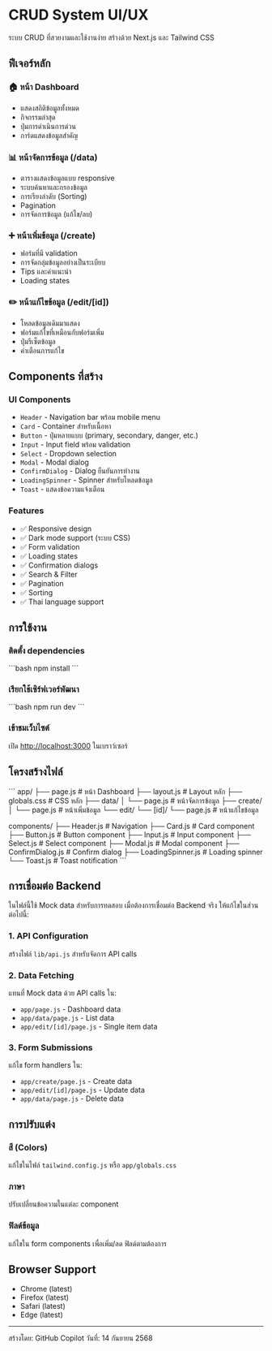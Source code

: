 # CRUD System UI/UX

ระบบ CRUD ที่สวยงามและใช้งานง่าย สร้างด้วย Next.js และ Tailwind CSS

## ฟีเจอร์หลัก

### 🏠 หน้า Dashboard
- แสดงสถิติข้อมูลทั้งหมด
- กิจกรรมล่าสุด
- ปุ่มการดำเนินการด่วน
- การ์ดแสดงข้อมูลสำคัญ

### 📊 หน้าจัดการข้อมูล (/data)
- ตารางแสดงข้อมูลแบบ responsive
- ระบบค้นหาและกรองข้อมูล
- การเรียงลำดับ (Sorting)
- Pagination
- การจัดการข้อมูล (แก้ไข/ลบ)

### ➕ หน้าเพิ่มข้อมูล (/create)
- ฟอร์มที่มี validation
- การจัดกลุ่มข้อมูลอย่างเป็นระเบียบ
- Tips และคำแนะนำ
- Loading states

### ✏️ หน้าแก้ไขข้อมูล (/edit/[id])
- โหลดข้อมูลเดิมมาแสดง
- ฟอร์มแก้ไขที่เหมือนกับฟอร์มเพิ่ม
- ปุ่มรีเซ็ตข้อมูล
- คำเตือนการแก้ไข

## Components ที่สร้าง

### UI Components
- `Header` - Navigation bar พร้อม mobile menu
- `Card` - Container สำหรับเนื้อหา
- `Button` - ปุ่มหลายแบบ (primary, secondary, danger, etc.)
- `Input` - Input field พร้อม validation
- `Select` - Dropdown selection
- `Modal` - Modal dialog
- `ConfirmDialog` - Dialog ยืนยันการทำงาน
- `LoadingSpinner` - Spinner สำหรับโหลดข้อมูล
- `Toast` - แสดงข้อความแจ้งเตือน

### Features
- ✅ Responsive design
- ✅ Dark mode support (ระบบ CSS)
- ✅ Form validation
- ✅ Loading states
- ✅ Confirmation dialogs
- ✅ Search & Filter
- ✅ Pagination
- ✅ Sorting
- ✅ Thai language support

## การใช้งาน

### ติดตั้ง dependencies
\`\`\`bash
npm install
\`\`\`

### เรียกใช้เซิร์ฟเวอร์พัฒนา
\`\`\`bash
npm run dev
\`\`\`

### เข้าชมเว็บไซต์
เปิด [http://localhost:3000](http://localhost:3000) ในเบราว์เซอร์

## โครงสร้างไฟล์

\`\`\`
app/
  ├── page.js                 # หน้า Dashboard
  ├── layout.js              # Layout หลัก
  ├── globals.css            # CSS หลัก
  ├── data/
  │   └── page.js            # หน้าจัดการข้อมูล
  ├── create/
  │   └── page.js            # หน้าเพิ่มข้อมูล
  └── edit/
      └── [id]/
          └── page.js        # หน้าแก้ไขข้อมูล

components/
  ├── Header.js              # Navigation
  ├── Card.js                # Card component
  ├── Button.js              # Button component
  ├── Input.js               # Input component
  ├── Select.js              # Select component
  ├── Modal.js               # Modal component
  ├── ConfirmDialog.js       # Confirm dialog
  ├── LoadingSpinner.js      # Loading spinner
  └── Toast.js               # Toast notification
\`\`\`

## การเชื่อมต่อ Backend

ในไฟล์นี้ใช้ Mock data สำหรับการทดสอบ เมื่อต้องการเชื่อมต่อ Backend จริง ให้แก้ไขในส่วนต่อไปนี้:

### 1. API Configuration
สร้างไฟล์ `lib/api.js` สำหรับจัดการ API calls

### 2. Data Fetching
แทนที่ Mock data ด้วย API calls ใน:
- `app/page.js` - Dashboard data
- `app/data/page.js` - List data
- `app/edit/[id]/page.js` - Single item data

### 3. Form Submissions
แก้ไข form handlers ใน:
- `app/create/page.js` - Create data
- `app/edit/[id]/page.js` - Update data
- `app/data/page.js` - Delete data

## การปรับแต่ง

### สี (Colors)
แก้ไขในไฟล์ `tailwind.config.js` หรือ `app/globals.css`

### ภาษา
ปรับเปลี่ยนข้อความในแต่ละ component

### ฟิลด์ข้อมูล
แก้ไขใน form components เพื่อเพิ่ม/ลด ฟิลด์ตามต้องการ

## Browser Support
- Chrome (latest)
- Firefox (latest)
- Safari (latest)
- Edge (latest)

---

สร้างโดย: GitHub Copilot
วันที่: 14 กันยายน 2568
